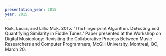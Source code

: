 ```yaml
---
presentation_year: 2015
year: 2015
---
```


Risk, Laura, and Lillio Mok. 2015. “The Fingerprint Algorithm: Detecting and Quantifying Similarity in Fiddle Tunes.” Paper presented at the Workshop on Digital Musicology: Revisiting the Collaborative Process Between Music Researchers and Computer Programmers, McGill University, Montreal, QC, March 20.